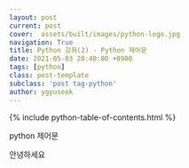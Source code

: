 ```yaml
---
layout: post
current: post
cover:  assets/built/images/python-logo.jpg
navigation: True
title: Python 강좌(2) - Python 제어문
date: 2021-05-03 20:40:00 +0900
tags: [python]                                   
class: post-template
subclass: 'post tag-python'
author: ygyuseok
---
```

{% include python-table-of-contents.html %}

python 제어문

<script 
src="https://gist.github.com/ygyuseok/12f2dc43643630b508f771464f136364.js">
</script> 

안녕하세요   

<script 
src="https://gist.github.com/lonekorean/8a6a3c508b7c71deb4070d3314900b1f.js">
</script>
